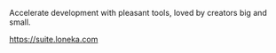 Accelerate development with pleasant tools, loved by creators big and small.

https://suite.loneka.com
